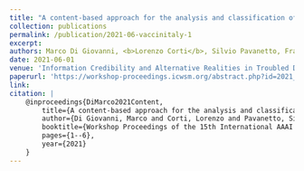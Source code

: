 ```yaml
---
title: "A content-based approach for the analysis and classification of vaccine-related stances on Twitter: the Italian scenario"
collection: publications
permalink: /publication/2021-06-vaccinitaly-1
excerpt: 
authors: Marco Di Giovanni, <b>Lorenzo Corti</b>, Silvio Pavanetto, Francesco Pierri, Andrea Tocchetti, Marco Brambilla
date: 2021-06-01
venue: 'Information Credibility and Alternative Realities in Troubled Democracies (ICWSM 2021 workshop)'
paperurl: 'https://workshop-proceedings.icwsm.org/abstract.php?id=2021_52'
link: 
citation: |
    @inproceedings{DiMarco2021Content,
        title={A content-based approach for the analysis and classification of vaccine-related stances on Twitter: the Italian scenario},
        author={Di Giovanni, Marco and Corti, Lorenzo and Pavanetto, Silvio and Pierri, Francesco and Tocchetti, Andrea and Brambilla, Marco},
        booktitle={Workshop Proceedings of the 15th International AAAI Conference on Web and Social Media},
        pages={1--6},
        year={2021}
    }
---
```

